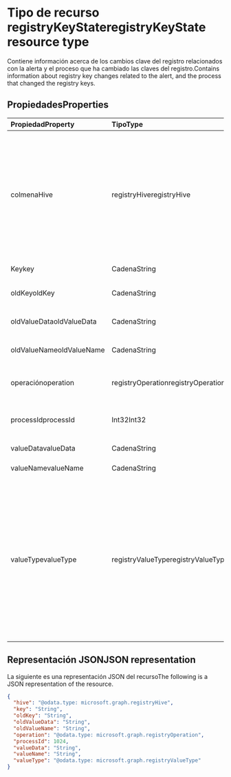 # <a name="registrykeystate-resource-type"></a><span data-ttu-id="6a905-101">Tipo de recurso registryKeyState</span><span class="sxs-lookup"><span data-stu-id="6a905-101">registryKeyState resource type</span></span>

<span data-ttu-id="6a905-102">Contiene información acerca de los cambios clave del registro relacionados con la alerta y el proceso que ha cambiado las claves del registro.</span><span class="sxs-lookup"><span data-stu-id="6a905-102">Contains information about registry key changes related to the alert, and the process that changed the registry keys.</span></span>

## <a name="properties"></a><span data-ttu-id="6a905-103">Propiedades</span><span class="sxs-lookup"><span data-stu-id="6a905-103">Properties</span></span>

| <span data-ttu-id="6a905-104">Propiedad</span><span class="sxs-lookup"><span data-stu-id="6a905-104">Property</span></span>     | <span data-ttu-id="6a905-105">Tipo</span><span class="sxs-lookup"><span data-stu-id="6a905-105">Type</span></span>        | <span data-ttu-id="6a905-106">Descripción</span><span class="sxs-lookup"><span data-stu-id="6a905-106">Description</span></span> |
|:-------------|:------------|:------------|
|<span data-ttu-id="6a905-107">colmena</span><span class="sxs-lookup"><span data-stu-id="6a905-107">Hive</span></span>|<span data-ttu-id="6a905-108">registryHive</span><span class="sxs-lookup"><span data-stu-id="6a905-108">registryHive</span></span>|<span data-ttu-id="6a905-109">Una [colmena del registro de Windows](https://docs.microsoft.com/en-us/windows/desktop/sysinfo/registry-hives):</span><span class="sxs-lookup"><span data-stu-id="6a905-109">A [Windows registry hive](https://docs.microsoft.com/en-us/windows/desktop/sysinfo/registry-hives) :</span></span> <ul><li><span data-ttu-id="6a905-110">HKEY_CURRENT_CONFIG</span><span class="sxs-lookup"><span data-stu-id="6a905-110">HKEY_CURRENT_CONFIG</span></span></li> <li><span data-ttu-id="6a905-111">HKEY_CURRENT_USER</span><span class="sxs-lookup"><span data-stu-id="6a905-111">HKEY_CURRENT_USER</span></span></li> <li><span data-ttu-id="6a905-112">HKEY_LOCAL_MACHINE\SAM</span><span class="sxs-lookup"><span data-stu-id="6a905-112">HKEY_LOCAL_MACHINE\SAM</span></span></li> <li><span data-ttu-id="6a905-113">HKEY_LOCAL_MACHINE\Security</span><span class="sxs-lookup"><span data-stu-id="6a905-113">HKEY_LOCAL_MACHINE\Security</span></span></li> <li><span data-ttu-id="6a905-114">HKEY_LOCAL_MACHINE\Software</span><span class="sxs-lookup"><span data-stu-id="6a905-114">HKEY_LOCAL_MACHINE\Software</span></span></li> <li><span data-ttu-id="6a905-115">HKEY_LOCAL_MACHINE\System</span><span class="sxs-lookup"><span data-stu-id="6a905-115">HKEY_LOCAL_MACHINE\System</span></span></li> <li><span data-ttu-id="6a905-116">HKEY_USERS\\.Default.</span><span class="sxs-lookup"><span data-stu-id="6a905-116">HKEY_USERS\\.Default.</span></span></li></ul> <span data-ttu-id="6a905-117">Los valores posibles son: `unknown`, `currentConfig`, `currentUser`, `localMachineSam`, `localMachineSamSoftware`, `localMachineSystem`, `usersDefault`.</span><span class="sxs-lookup"><span data-stu-id="6a905-117">Possible values are: `unknown`, `currentConfig`, `currentUser`, `localMachineSam`, `localMachineSamSoftware`, `localMachineSystem`, `usersDefault`.</span></span>|
|<span data-ttu-id="6a905-118">Key</span><span class="sxs-lookup"><span data-stu-id="6a905-118">key</span></span>|<span data-ttu-id="6a905-119">Cadena</span><span class="sxs-lookup"><span data-stu-id="6a905-119">String</span></span>|<span data-ttu-id="6a905-120">Clave de registro actual (es decir, modificada) (excluye la COLMENA).</span><span class="sxs-lookup"><span data-stu-id="6a905-120">Current (i.e. changed) registry key (excludes HIVE).</span></span>|
|<span data-ttu-id="6a905-121">oldKey</span><span class="sxs-lookup"><span data-stu-id="6a905-121">oldKey</span></span>|<span data-ttu-id="6a905-122">Cadena</span><span class="sxs-lookup"><span data-stu-id="6a905-122">String</span></span>|<span data-ttu-id="6a905-123">Clave de registro anterior (es decir, antes de que haya sido cambiada) (excluye la COLMENA).</span><span class="sxs-lookup"><span data-stu-id="6a905-123">Previous (i.e. before changed) registry key (excludes HIVE).</span></span>|
|<span data-ttu-id="6a905-124">oldValueData</span><span class="sxs-lookup"><span data-stu-id="6a905-124">oldValueData</span></span>|<span data-ttu-id="6a905-125">Cadena</span><span class="sxs-lookup"><span data-stu-id="6a905-125">String</span></span>|<span data-ttu-id="6a905-126">Datos de valor (contenidos) de la clave de registro anterior (es decir, antes de que haya sido cambiada).</span><span class="sxs-lookup"><span data-stu-id="6a905-126">Previous (i.e. before changed) registry key value data (contents).</span></span>|
|<span data-ttu-id="6a905-127">oldValueName</span><span class="sxs-lookup"><span data-stu-id="6a905-127">oldValueName</span></span>|<span data-ttu-id="6a905-128">Cadena</span><span class="sxs-lookup"><span data-stu-id="6a905-128">String</span></span>|<span data-ttu-id="6a905-129">Nombre de valor de la clave de registro anterior (es decir, antes de que haya sido cambiada)</span><span class="sxs-lookup"><span data-stu-id="6a905-129">Previous (i.e. before changed) registry key value name.</span></span>|
|<span data-ttu-id="6a905-130">operación</span><span class="sxs-lookup"><span data-stu-id="6a905-130">operation</span></span>|<span data-ttu-id="6a905-131">registryOperation</span><span class="sxs-lookup"><span data-stu-id="6a905-131">registryOperation</span></span>|<span data-ttu-id="6a905-132">Operación que ha cambiado el nombre y/ valor de la clave de registro.</span><span class="sxs-lookup"><span data-stu-id="6a905-132">Operation that changed the registry key name and/or value.</span></span> <span data-ttu-id="6a905-133">Los valores posibles son: `unknown`, `create`, `modify` y `delete`.</span><span class="sxs-lookup"><span data-stu-id="6a905-133">Possible values are: `unknown`, `create`, `modify`, `delete`.</span></span>|
|<span data-ttu-id="6a905-134">processId</span><span class="sxs-lookup"><span data-stu-id="6a905-134">processId</span></span>|<span data-ttu-id="6a905-135">Int32</span><span class="sxs-lookup"><span data-stu-id="6a905-135">Int32</span></span>|<span data-ttu-id="6a905-136">Identificador del proceso (PID) del proceso que modifica la clave de registro (los detalles del proceso aparecerán en la colección 'procesos' de alerta).</span><span class="sxs-lookup"><span data-stu-id="6a905-136">Process ID (PID) of the process that modified the registry key (process details will appear in the alert 'processes' collection).</span></span>|
|<span data-ttu-id="6a905-137">valueData</span><span class="sxs-lookup"><span data-stu-id="6a905-137">valueData</span></span>|<span data-ttu-id="6a905-138">Cadena</span><span class="sxs-lookup"><span data-stu-id="6a905-138">String</span></span>|<span data-ttu-id="6a905-139">Datos de valor (contenidos) de la clave de registro actual (es decir, cambiados).</span><span class="sxs-lookup"><span data-stu-id="6a905-139">Current (i.e. changed) registry key value data (contents).</span></span>|
|<span data-ttu-id="6a905-140">valueName</span><span class="sxs-lookup"><span data-stu-id="6a905-140">valueName</span></span>|<span data-ttu-id="6a905-141">Cadena</span><span class="sxs-lookup"><span data-stu-id="6a905-141">String</span></span>|<span data-ttu-id="6a905-142">Nombre de valor de la clave de registro actual (es decir, cambiado)</span><span class="sxs-lookup"><span data-stu-id="6a905-142">Current (i.e. changed) registry key value name</span></span>|
|<span data-ttu-id="6a905-143">valueType</span><span class="sxs-lookup"><span data-stu-id="6a905-143">valueType</span></span>|<span data-ttu-id="6a905-144">registryValueType</span><span class="sxs-lookup"><span data-stu-id="6a905-144">registryValueType</span></span>|[<span data-ttu-id="6a905-145">Tipo del valor de la clave de registro</span><span class="sxs-lookup"><span data-stu-id="6a905-145">Registry key value type</span></span>](https://docs.microsoft.com/en-us/windows/desktop/sysinfo/registry-value-types) <ul><li><span data-ttu-id="6a905-146">REG_BINARY</span><span class="sxs-lookup"><span data-stu-id="6a905-146">REG_BINARY</span></span></li> <li><span data-ttu-id="6a905-147">REG_DWORD</span><span class="sxs-lookup"><span data-stu-id="6a905-147">REG_DWORD</span></span></li> <li><span data-ttu-id="6a905-148">REG_DWORD_LITTLE_ENDIAN</span><span class="sxs-lookup"><span data-stu-id="6a905-148">REG_DWORD_LITTLE_ENDIAN</span></span></li> <li><span data-ttu-id="6a905-149">REG_DWORD_BIG_ENDIAN</span><span class="sxs-lookup"><span data-stu-id="6a905-149">REG_DWORD_BIG_ENDIAN</span></span></li><li><span data-ttu-id="6a905-150">REG_EXPAND_SZ</span><span class="sxs-lookup"><span data-stu-id="6a905-150">REG_EXPAND_SZ</span></span></li> <li><span data-ttu-id="6a905-151">REG_LINK</span><span class="sxs-lookup"><span data-stu-id="6a905-151">REG_LINK</span></span></li> <li><span data-ttu-id="6a905-152">REG_MULTI_SZ</span><span class="sxs-lookup"><span data-stu-id="6a905-152">REG_MULTI_SZ</span></span></li> <li><span data-ttu-id="6a905-153">REG_NONE</span><span class="sxs-lookup"><span data-stu-id="6a905-153">REG_NONE</span></span></li> <li><span data-ttu-id="6a905-154">REG_QWORD</span><span class="sxs-lookup"><span data-stu-id="6a905-154">REG_QWORD</span></span></li> <li><span data-ttu-id="6a905-155">REG_QWORD_LITTLE_ENDIAN</span><span class="sxs-lookup"><span data-stu-id="6a905-155">REG_QWORD_LITTLE_ENDIAN</span></span></li> <li><span data-ttu-id="6a905-156">REG_SZ</span><span class="sxs-lookup"><span data-stu-id="6a905-156">REG_SZ</span></span></li></ul> <span data-ttu-id="6a905-157">Los valores posibles son: `unknown`, `binary`, `dword`, `dwordLittleEndian`, `dwordBigEndian`, `expandSz`, `link`, `multiSz`, `none`, `qword`, `qwordlittleEndian` y `sz`.</span><span class="sxs-lookup"><span data-stu-id="6a905-157">Possible values are: `unknown`, `binary`, `dword`, `dwordLittleEndian`, `dwordBigEndian`, `expandSz`, `link`, `multiSz`, `none`, `qword`, `qwordlittleEndian`, `sz`.</span></span>|

## <a name="json-representation"></a><span data-ttu-id="6a905-158">Representación JSON</span><span class="sxs-lookup"><span data-stu-id="6a905-158">JSON representation</span></span>

<span data-ttu-id="6a905-159">La siguiente es una representación JSON del recurso</span><span class="sxs-lookup"><span data-stu-id="6a905-159">The following is a JSON representation of the resource.</span></span>

<!-- {
  "blockType": "resource",
  "optionalProperties": [

  ],
  "@odata.type": "microsoft.graph.registryKeyState"
}-->

```json
{
  "hive": "@odata.type: microsoft.graph.registryHive",
  "key": "String",
  "oldKey": "String",
  "oldValueData": "String",
  "oldValueName": "String",
  "operation": "@odata.type: microsoft.graph.registryOperation",
  "processId": 1024,
  "valueData": "String",
  "valueName": "String",
  "valueType": "@odata.type: microsoft.graph.registryValueType"
}

```

<!-- uuid: 8fcb5dbc-d5aa-4681-8e31-b001d5168d79
2015-10-25 14:57:30 UTC -->
<!-- {
  "type": "#page.annotation",
  "description": "registryKeyState resource",
  "keywords": "",
  "section": "documentation",
  "tocPath": ""
}-->